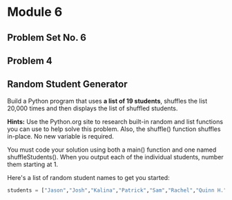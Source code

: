 # Module 6
## Problem Set No. 6
## Problem 4

## Random Student Generator

Build a Python program that uses **a list of 19 students**, shuffles the list 20,000 times and then displays the list of shuffled students.

**Hints:** Use the Python.org site to research built-in random and list functions you can use to help solve this problem. Also, the shuffle() function shuffles in-place. No new variable is required.

You must code your solution using both a main() function and one named shuffleStudents(). When you output each of the individual students, number them starting at 1.

Here's a list of random student names to get you started:

```Python
students = ["Jason","Josh","Kalina","Patrick","Sam","Rachel","Quinn H.","Brandon","Robin","Jeremy","Wayne","Connor","Chris","Fred","Jacob","McGuire","Quinn C.","Drake","Eugene"]
```
